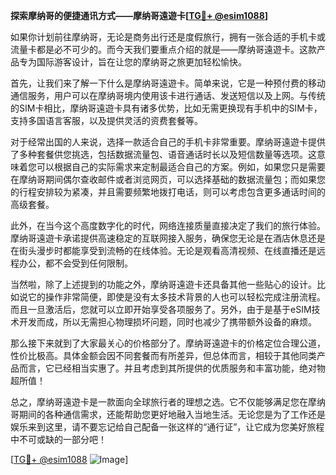 **探索摩纳哥的便捷通讯方式——摩纳哥遠遊卡[[TG💪+ @esim1088](https://t.me/s/esim1088)]**

如果你计划前往摩纳哥，无论是商务出行还是度假旅行，拥有一张合适的手机卡或流量卡都是必不可少的。而今天我们要重点介绍的就是——摩纳哥遠遊卡。这款产品专为国际游客设计，旨在让您的摩纳哥之旅更加轻松愉快。

首先，让我们来了解一下什么是摩纳哥遠遊卡。简单来说，它是一种预付费的移动通信服务，用户可以在摩纳哥境内使用该卡进行通话、发送短信以及上网。与传统的SIM卡相比，摩纳哥遠遊卡具有诸多优势，比如无需更换现有手机中的SIM卡，支持多国语言客服，以及提供灵活的资费套餐等。

对于经常出国的人来说，选择一款适合自己的手机卡非常重要。摩纳哥遠遊卡提供了多种套餐供您挑选，包括数据流量包、语音通话时长以及短信数量等选项。这意味着您可以根据自己的实际需求来定制最适合自己的方案。例如，如果您只是需要在摩纳哥期间偶尔查收邮件或者浏览网页，可以选择基础的数据流量包；而如果您的行程安排较为紧凑，并且需要频繁地拨打电话，则可以考虑包含更多通话时间的高级套餐。

此外，在当今这个高度数字化的时代，网络连接质量直接决定了我们的旅行体验。摩纳哥遠遊卡承诺提供高速稳定的互联网接入服务，确保您无论是在酒店休息还是在街头漫步时都能享受到流畅的在线体验。无论是观看高清视频、在线直播还是远程办公，都不会受到任何限制。

当然啦，除了上述提到的功能之外，摩纳哥遠遊卡还具备其他一些贴心的设计。比如说它的操作非常简便，即使是没有太多技术背景的人也可以轻松完成注册流程。而且一旦激活后，您就可以立即开始享受各项服务了。另外，由于是基于eSIM技术开发而成，所以无需担心物理损坏问题，同时也减少了携带额外设备的麻烦。

那么接下来就到了大家最关心的价格部分了。摩纳哥遠遊卡的价格定位合理公道，性价比极高。具体金额会因不同套餐而有所差异，但总体而言，相较于其他同类产品而言，它已经相当实惠了。并且考虑到其所提供的优质服务和丰富功能，绝对物超所值！

总之，摩纳哥遠遊卡是一款面向全球旅行者的理想之选。它不仅能够满足您在摩纳哥期间的各种通信需求，还能帮助您更好地融入当地生活。无论您是为了工作还是娱乐来到这里，请不要忘记给自己配备一张这样的“通行证”，让它成为您美好旅程中不可或缺的一部分吧！

[[TG💪+ @esim1088](https://t.me/s/esim1088) ![Image](https://i.postimg.cc/4NQfJmqS/Snipaste-2025-05-13-00-14-12.png)]